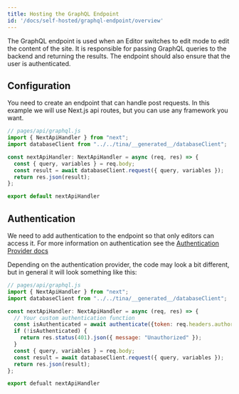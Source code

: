 ```yaml
---
title: Hosting the GraphQL Endpoint
id: '/docs/self-hosted/graphql-endpoint/overview'
---
```


The GraphQL endpoint is used when an Editor switches to edit mode to edit the content of the site. It is responsible for passing GraphQL queries to the backend and returning the results. The endpoint should also ensure that the user is authenticated.


## Configuration

You need to create an endpoint that can handle post requests. In this example we will use Next.js api routes, but you can use any framework you want.

```js
// pages/api/graphql.js
import { NextApiHandler } from "next";
import databaseClient from "../../tina/__generated__/databaseClient";

const nextApiHandler: NextApiHandler = async (req, res) => {
  const { query, variables } = req.body;
  const result = await databaseClient.request({ query, variables });
  return res.json(result);
};

export default nextApiHandler
```

## Authentication

We need to add authentication to the endpoint so that only editors can access it. For more information on authentication see the [Authentication Provider docs](/docs/self-hosted/authentication-provider/overview)


Depending on the authentication provider, the code may look a bit different, but in general it will look something like this:

```js
// pages/api/graphql.js
import { NextApiHandler } from "next";
import databaseClient from "../../tina/__generated__/databaseClient";

const nextApiHandler: NextApiHandler = async (req, res) => {
  // Your custom authentication function
  const isAuthenticated = await authenticate({token: req.headers.authorization});
  if (!isAuthenticated) {
    return res.status(401).json({ message: "Unauthorized" });
  }
  const { query, variables } = req.body;
  const result = await databaseClient.request({ query, variables });
  return res.json(result);
};

export defualt nextApiHandler
```
